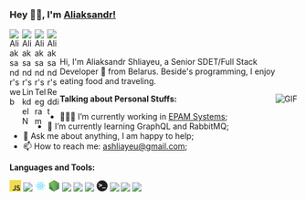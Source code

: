 ### Hey 👋🏽, I'm [Aliaksandr!](https://octys.dev) 

<a href="https://shliayeu.com">
  <img align="left" alt="Aliaksandr's web" width="22px" src="http://www.clipartbest.com/cliparts/9cR/gqj/9cRgqjj9i.png" />
</a>
<a href="https://www.linkedin.com/in/aliaksandr-shliayeu-162113153/">
  <img align="left" alt="Aliaksandr's LinkdeIN" width="22px" src="https://cdn.jsdelivr.net/npm/simple-icons@v3/icons/linkedin.svg" />
</a>
<a href="https://t.me/PaSancho">
  <img align="left" alt="Aliaksandr's Telegram" width="22px" src="https://cdn.jsdelivr.net/npm/simple-icons@v3/icons/telegram.svg" />
</a>
<a href="https://www.reddit.com/user/koji6acbi4/">
  <img align="left" alt="Aliaksandr's Reddit" width="22px" src="https://cdn.jsdelivr.net/npm/simple-icons@v3/icons/reddit.svg" />
</a>


<br />
<br />

Hi, I'm Aliaksandr Shliayeu, a Senior SDET/Full Stack Developer 🚀 from Belarus. Beside's programming, I enjoy eating food and traveling.

  <img align="right" alt="GIF" src="https://media.giphy.com/media/836HiJc7pgzy8iNXCn/giphy.gif" />
  
**Talking about Personal Stuffs:**

- 👨🏽‍💻 I’m currently working in [EPAM Systems](https://epam.com);
- 🌱 I’m currently learning GraphQL and RabbitMQ; 
- 💬 Ask me about anything, I am happy to help;
- 📫 How to reach me: ashliayeu@gmail.com;

**Languages and Tools:**  

<code><img height="20" src="https://raw.githubusercontent.com/github/explore/80688e429a7d4ef2fca1e82350fe8e3517d3494d/topics/javascript/javascript.png"></code>
<code><img height="20" src="https://image.flaticon.com/icons/png/512/919/919832.png"></code>
<code><img height="20" src="https://raw.githubusercontent.com/github/explore/80688e429a7d4ef2fca1e82350fe8e3517d3494d/topics/react/react.png"></code>
<code><img height="20" src="https://raw.githubusercontent.com/github/explore/80688e429a7d4ef2fca1e82350fe8e3517d3494d/topics/nodejs/nodejs.png"></code>
<code><img height="20" src="https://media.mongodb.org/ico/icon-leaf.png"></code>
<code><img height="20" src="https://external-content.duckduckgo.com/iu/?u=https%3A%2F%2Fbuttercms.com%2Fstatic%2Fimages%2Ftech_banners%2FExpressJS.8587dd0647ca.png&f=1&nofb=1"></code>
<code><img height="20" src="https://www.docker.com/sites/default/files/d8/styles/role_icon/public/2019-07/Moby-logo.png"></code>
<code><img height="20" src="https://raw.githubusercontent.com/github/explore/80688e429a7d4ef2fca1e82350fe8e3517d3494d/topics/terminal/terminal.png"></code>
<code><img height="20" src="https://webdriver.io/img/webdriverio.png"></code>
<code><img height="20" src="https://cdn-images-1.medium.com/max/1600/1*vaO1dChd0ZHqk-kSC3M_Zw.png"></code>
<code><img height="20" src="https://cdn.freebiesupply.com/logos/thumbs/2x/jenkins-1-logo.png"></code>
